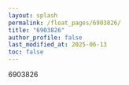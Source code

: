 ```yaml
---
layout: splash
permalink: /float_pages/6903826/
title: "6903826"
author_profile: false
last_modified_at: 2025-06-13
toc: false
---
```

 
6903826
